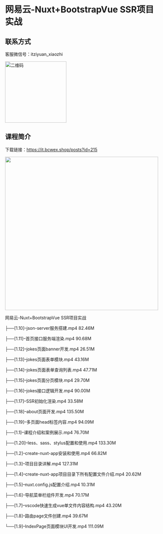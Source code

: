 # 网易云-Nuxt+BootstrapVue SSR项目实战

## 联系方式

客服微信号：itziyuan_xiaozhi

<img src="https://ziyuanyun.oss-cn-guangzhou.aliyuncs.com/common/20240614073449/666b82192834a.jpg" width="200" height="200" alt="二维码">

## 课程简介

下载链接：https://it.bcwex.shop/posts?id=215

<img src="https://ziyuanyun.oss-cn-guangzhou.aliyuncs.com/yun/20240515151706/6644617233743.jpg" width="500" alt="">

  网易云-Nuxt+BootstrapVue SSR项目实战



 ├──[1.10]&#8211;json-server服务搭建.mp4 82.46M

 ├──[1.11]&#8211;首页接口服务端渲染.mp4 90.68M

 ├──[1.12]&#8211;jokes页面banner开发.mp4 26.51M

 ├──[1.13]&#8211;jokes页面表单模块.mp4 43.16M

 ├──[1.14]&#8211;jokes页面表单查询列表.mp4 47.71M

 ├──[1.15]&#8211;jokes页面分页模块.mp4 29.70M

 ├──[1.16]&#8211;jokes接口逻辑开发.mp4 90.00M

 ├──[1.17]&#8211;SSR初始化渲染.mp4 33.58M

 ├──[1.18]&#8211;about页面开发.mp4 135.50M

 ├──[1.19]&#8211;多页面head标签内容.mp4 94.09M

 ├──[1.1]&#8211;课程介绍和案例展示.mp4 76.70M

 ├──[1.20]&#8211;less、sass、stylus配置和使用.mp4 133.30M

 ├──[1.2]&#8211;create-nuxt-app安装和使用.mp4 66.82M

 ├──[1.3]&#8211;项目目录详解.mp4 127.31M

 ├──[1.4]&#8211;create-nuxt-app项目目录下所有配置文件介绍.mp4 20.62M

 ├──[1.5]&#8211;nuxt.config.js配置介绍.mp4 10.31M

 ├──[1.6]&#8211;导航菜单栏组件开发.mp4 70.17M

 ├──[1.7]&#8211;vscode快速生成vue单文件内容结构.mp4 43.20M

 ├──[1.8]&#8211;路由page文件创建.mp4 39.67M

 └──[1.9]&#8211;IndexPage页面模块UI开发.mp4 111.09M

  